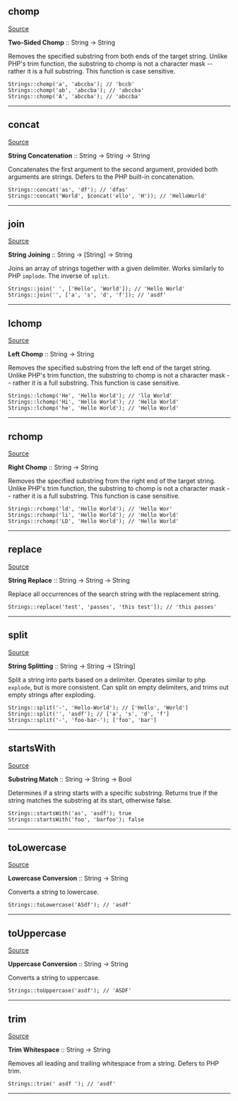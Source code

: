 ## chomp

[Source](https://github.com/joseph-walker/vector/blob/master/src/Vector/Lib/Strings.php#L230)

__Two-Sided Chomp__ :: String -> String

Removes the specified substring from both ends of the target string. Unlike PHP's
trim function, the substring to chomp is not a character mask -- rather it is a full
substring. This function is case sensitive.

```
Strings::chomp('a', 'abccba'); // 'bccb'
Strings::chomp('ab', 'abccba'); // 'abccba'
Strings::chomp('A', 'abccba'); // 'abccba'
```

---

## concat

[Source](https://github.com/joseph-walker/vector/blob/master/src/Vector/Lib/Strings.php#L41)

__String Concatenation__ :: String -> String -> String

Concatenates the first argument to the second argument, provided both arguments
are strings. Defers to the PHP built-in concatenation.

```
Strings::concat('as', 'df'); // 'dfas'
Strings::concat('World', $concat('ello', 'H')); // 'HelloWorld'
```

---

## join

[Source](https://github.com/joseph-walker/vector/blob/master/src/Vector/Lib/Strings.php#L255)

__String Joining__ :: String -> [String] -> String

Joins an array of strings together with a given delimiter. Works similarly
to PHP `implode`. The inverse of `split`.

```
Strings::join(' ', ['Hello', 'World']); // 'Hello World'
Strings::join('', ['a', 's', 'd', 'f']); // 'asdf'
```

---

## lchomp

[Source](https://github.com/joseph-walker/vector/blob/master/src/Vector/Lib/Strings.php#L172)

__Left Chomp__ :: String -> String

Removes the specified substring from the left end of the target string. Unlike PHP's
trim function, the substring to chomp is not a character mask -- rather it is a full
substring. This function is case sensitive.

```
Strings::lchomp('He', 'Hello World'); // 'llo World'
Strings::lchomp('Hi', 'Hello World'); // 'Hello World'
Strings::lchomp('he', 'Hello World'); // 'Hello World'
```

---

## rchomp

[Source](https://github.com/joseph-walker/vector/blob/master/src/Vector/Lib/Strings.php#L201)

__Right Chomp__ :: String -> String

Removes the specified substring from the right end of the target string. Unlike PHP's
trim function, the substring to chomp is not a character mask -- rather it is a full
substring. This function is case sensitive.

```
Strings::rchomp('ld', 'Hello World'); // 'Hello Wor'
Strings::rchomp('li', 'Hello World'); // 'Hello World'
Strings::rchomp('LD', 'Hello World'); // 'Hello World'
```

---

## replace

[Source](https://github.com/joseph-walker/vector/blob/master/src/Vector/Lib/Strings.php#L274)

__String Replace__ :: String -> String -> String

Replace all occurrences of the search string with the replacement string.

```
Strings::replace('test', 'passes', 'this test']); // 'this passes'
```

---

## split

[Source](https://github.com/joseph-walker/vector/blob/master/src/Vector/Lib/Strings.php#L68)

__String Splitting__ :: String -> String -> [String]

Split a string into parts based on a delimiter. Operates similar to php `explode`,
but is more consistent. Can split on empty delimiters, and trims out empty strings
after exploding.

```
Strings::split('-', 'Hello-World'); // ['Hello', 'World']
Strings::split('', 'asdf'); // ['a', 's', 'd', 'f']
Strings::split('-', 'foo-bar-'); ['foo', 'bar']
```

---

## startsWith

[Source](https://github.com/joseph-walker/vector/blob/master/src/Vector/Lib/Strings.php#L94)

__Substring Match__ :: String -> String -> Bool

Determines if a string starts with a specific substring. Returns true if the string
matches the substring at its start, otherwise false.

```
Strings::startsWith('as', 'asdf'); true
Strings::startsWith('foo', 'barfoo'); false
```

---

## toLowercase

[Source](https://github.com/joseph-walker/vector/blob/master/src/Vector/Lib/Strings.php#L112)

__Lowercase Conversion__ :: String -> String

Converts a string to lowercase.

```
Strings::toLowercase('ASdf'); // 'asdf'
```

---

## toUppercase

[Source](https://github.com/joseph-walker/vector/blob/master/src/Vector/Lib/Strings.php#L130)

__Uppercase Conversion__ :: String -> String

Converts a string to uppercase.

```
Strings::toUppercase('asdf'); // 'ASDF'
```

---

## trim

[Source](https://github.com/joseph-walker/vector/blob/master/src/Vector/Lib/Strings.php#L149)

__Trim Whitespace__ :: String -> String

Removes all leading and trailing whitespace from a string. Defers to
PHP trim.

```
Strings::trim(' asdf '); // 'asdf'
```

---

